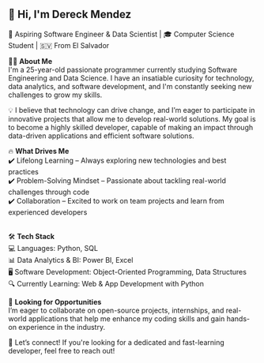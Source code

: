## 👋 Hi, I'm Dereck Mendez<br>
🚀 Aspiring Software Engineer & Data Scientist | 🎓 Computer Science Student | 🇸🇻 From El Salvador<br>

👨‍💻 <b>About Me</b><br>
I'm a 25-year-old passionate programmer currently studying Software Engineering and Data Science. I have an insatiable curiosity for technology, data analytics, and software development, and I'm constantly seeking new challenges to grow my skills.<br>

💡 I believe that technology can drive change, and I’m eager to participate in innovative projects that allow me to develop real-world solutions. My goal is to become a highly skilled developer, capable of making an impact through data-driven applications and efficient software solutions.<br>

🔥 <b>What Drives Me</b><br>
✔️ Lifelong Learning – Always exploring new technologies and best practices<br>
✔️ Problem-Solving Mindset – Passionate about tackling real-world challenges through code<br>
✔️ Collaboration – Excited to work on team projects and learn from experienced developers<br><br>

🛠️ <b>Tech Stack</b><br>
💻 Languages: Python, SQL<br>
📊 Data Analytics & BI: Power BI, Excel<br>
🖥️ Software Development: Object-Oriented Programming, Data Structures<br>
🔍 Currently Learning: Web & App Development with Python<br>

🌱 <b>Looking for Opportunities</b><br>
I’m eager to collaborate on open-source projects, internships, and real-world applications that help me enhance my coding skills and gain hands-on experience in the industry.<br>

📩 Let’s connect! If you're looking for a dedicated and fast-learning developer, feel free to reach out!<br>

<!--
**Ayorick23/Ayorick23** is a ✨ _special_ ✨ repository because its `README.md` (this file) appears on your GitHub profile.

Here are some ideas to get you started:

- 🔭 I’m currently working on ...
- 🌱 I’m currently learning ...
- 👯 I’m looking to collaborate on ...
- 🤔 I’m looking for help with ...
- 💬 Ask me about ...
- 📫 How to reach me: ...
- 😄 Pronouns: ...
- ⚡ Fun fact: ...
-->
